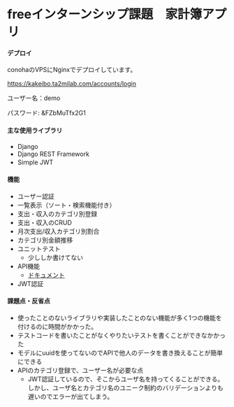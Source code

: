 # freeインターンシップ課題　家計簿アプリ

#### デプロイ

conohaのVPSにNginxでデプロイしています。

<https://kakeibo.ta2milab.com/accounts/login>

ユーザー名：demo

パスワード:  &FZbMuTfx2G1

#### 主な使用ライブラリ

- Django
- Django REST Framework
- Siｍple JWT

#### 機能

- ユーザー認証
- 一覧表示（ソート・検索機能付き）
- 支出・収入のカテゴリ別登録
- 支出・収入のCRUD
- 月次支出/収入カテゴリ別割合
- カテゴリ別金額推移
- ユニットテスト
  - 少ししか書けてない
- API機能
  - [ドキュメント](https://github.com/ta2min/free-kakeibo/wiki)
- JWT認証

#### 課題点・反省点

- 使ったことのないライブラリや実装したことのない機能が多く1つの機能を付けるのに時間がかかった。
- テストコードを書いたことがなくやりたいテストを書くことができなかかった
- モデルにuuidを使ってないのでAPIで他人のデータを書き換えることが簡単にできる
- APIのカテゴリ登録で、ユーザー名が必要な点
  - JWT認証しているので、そこからユーザ名を持ってくることができる。しかし、ユーザ名とカテゴリ名のユニーク制約のバリデーションよりも遅いのでエラーが出てしまう。

